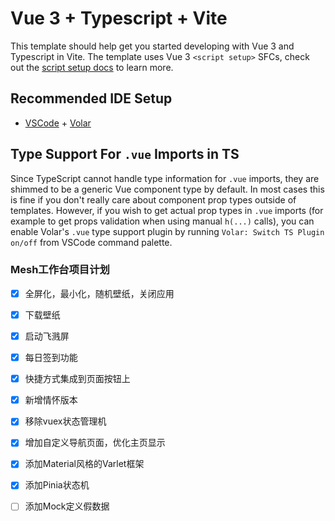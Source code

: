 # Vue 3 + Typescript + Vite

This template should help get you started developing with Vue 3 and Typescript in Vite. The template uses Vue 3 `<script setup>` SFCs, check out the [script setup docs](https://v3.vuejs.org/api/sfc-script-setup.html#sfc-script-setup) to learn more.

## Recommended IDE Setup

- [VSCode](https://code.visualstudio.com/) + [Volar](https://marketplace.visualstudio.com/items?itemName=johnsoncodehk.volar)

## Type Support For `.vue` Imports in TS

Since TypeScript cannot handle type information for `.vue` imports, they are shimmed to be a generic Vue component type by default. In most cases this is fine if you don't really care about component prop types outside of templates. However, if you wish to get actual prop types in `.vue` imports (for example to get props validation when using manual `h(...)` calls), you can enable Volar's `.vue` type support plugin by running `Volar: Switch TS Plugin on/off` from VSCode command palette.

### Mesh工作台项目计划
- [x] 全屏化，最小化，随机壁纸，关闭应用
- [x] 下载壁纸
- [x] 启动飞溅屏
- [x] 每日签到功能
- [x] 快捷方式集成到页面按钮上
- [x] 新增情怀版本
- [x] 移除vuex状态管理机
- [x] 增加自定义导航页面，优化主页显示
- [x] 添加Material风格的Varlet框架
- [x] 添加Pinia状态机
- [ ] 添加Mock定义假数据


